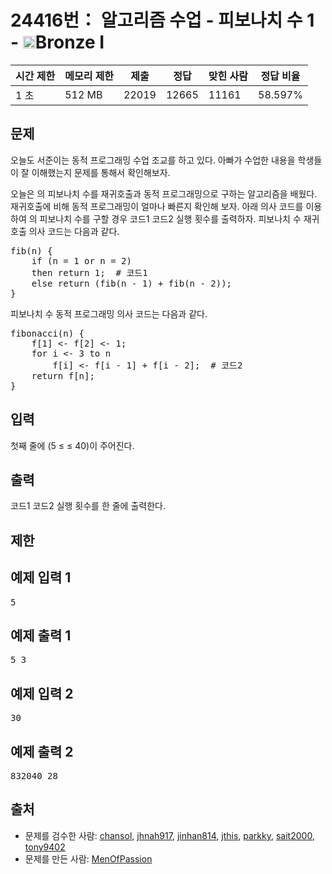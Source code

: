 # 24416번： 알고리즘 수업 - 피보나치 수 1 - <img src="https://static.solved.ac/tier_small/5.svg" style="height:20px" />Bronze I


| 시간 제한 | 메모리 제한 | 제출 | 정답 | 맞힌 사람 | 정답 비율 |
| --- | --- | --- | --- | --- | --- |
| 1 초 | 512 MB | 22019 | 12665 | 11161 | 58.597% |


## 문제


오늘도 서준이는 동적 프로그래밍 수업 조교를 하고 있다. 아빠가 수업한 내용을 학생들이 잘 이해했는지 문제를 통해서 확인해보자.

오늘은 의 피보나치 수를 재귀호출과 동적 프로그래밍으로 구하는 알고리즘을 배웠다. 재귀호출에 비해 동적 프로그래밍이 얼마나 빠른지 확인해 보자. 아래 의사 코드를 이용하여 의 피보나치 수를 구할 경우 코드1 코드2 실행 횟수를 출력하자.
피보나치 수 재귀호출 의사 코드는 다음과 같다.

<pre>fib(n) {
    if (n = 1 or n = 2)
    then return 1;  # 코드1
&nbsp;   else return (fib(n - 1) + fib(n - 2));
}</pre>
피보나치 수 동적 프로그래밍 의사 코드는 다음과 같다.

<pre>fibonacci(n) {
    f[1] &lt;- f[2] &lt;- 1;
&nbsp;   for i &lt;- 3 to n
&nbsp;       f[i] &lt;- f[i - 1] + f[i - 2];  # 코드2
&nbsp;   return f[n];
}</pre>



## 입력


첫째 줄에 (5 ≤ ≤ 40)이 주어진다.



## 출력


코드1 코드2 실행 횟수를 한 줄에 출력한다.




## 제한




## 예제 입력 1


<pre>5
</pre>


## 예제 출력 1


<pre>5 3
</pre>




## 예제 입력 2


<pre>30
</pre>


## 예제 출력 2


<pre>832040 28
</pre>






## 출처


- 문제를 검수한 사람: [chansol](/user/chansol), [jhnah917](/user/jhnah917), [jinhan814](/user/jinhan814), [jthis](/user/jthis), [parkky](/user/parkky), [sait2000](/user/sait2000), [tony9402](/user/tony9402)
- 문제를 만든 사람: [MenOfPassion](/user/MenOfPassion)





